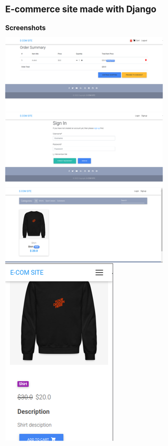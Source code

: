 # E-commerce site made with Django

## Screenshots

![alt text](https://github.com/AB498/ecom/blob/main/img/s1.png "Logo")
![alt text](https://github.com/AB498/ecom/blob/main/img/s2.png "Logo")
![alt text](https://github.com/AB498/ecom/blob/main/img/s3.png "Logo")
![alt text](https://github.com/AB498/ecom/blob/main/img/s4.png "Logo")
